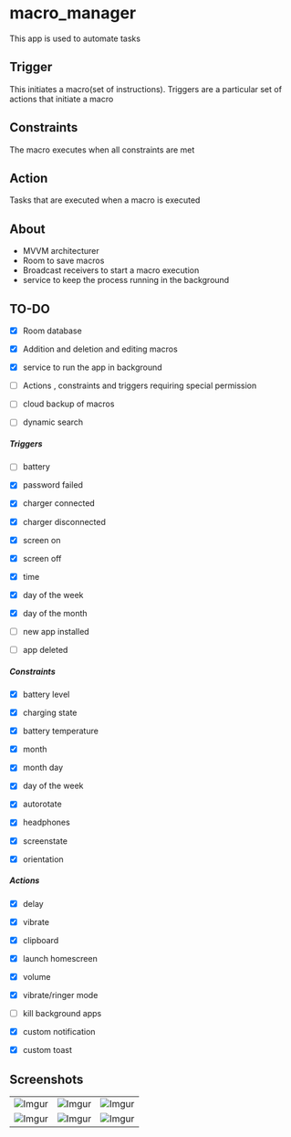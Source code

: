 # macro_manager
This app is used to automate tasks

## Trigger

This initiates a macro(set of instructions).
Triggers are a particular set of actions that initiate a macro

## Constraints

The macro executes when all constraints are met

## Action

Tasks that are executed when a macro is executed

## About

* MVVM architecturer
* Room to save macros
* Broadcast receivers to start a macro execution
* service to keep the process running in the background

## TO-DO

- [x] Room database
- [X] Addition and deletion and editing macros
- [x] service to run the app in background
- [ ] Actions , constraints and triggers requiring special permission
- [ ] cloud backup of macros
- [ ] dynamic search


##### Triggers

- [ ] battery
- [x] password failed
- [x] charger connected
- [x] charger disconnected
- [x] screen on
- [x] screen off
- [X] time
- [X] day of the week
- [X] day of the month
- [ ] new app installed
- [ ] app deleted


##### Constraints

- [x] battery level
- [x] charging state
- [x] battery temperature
- [x] month
- [X] month day
- [x] day of the week
- [x] autorotate
- [x] headphones
- [x] screenstate
- [x] orientation


##### Actions

- [X] delay
- [X] vibrate
- [x] clipboard
- [x] launch homescreen
- [x] volume
- [x] vibrate/ringer mode
- [ ] kill background apps
- [x] custom notification
- [x] custom toast



## Screenshots

||||
|:----------------------------------------:|:-----------------------------------------:|:-----------------------------------------: |
| ![Imgur](https://i.imgur.com/pjVhyA4.png) | ![Imgur](https://i.imgur.com/suxxMFS.png) | ![Imgur](https://i.imgur.com/m0LxjDV.png) |
| ![Imgur](https://i.imgur.com/QdNTWOZ.png) | ![Imgur](https://i.imgur.com/6NjEB6F.png) | ![Imgur](https://i.imgur.com/vkXXZdm.png) |
